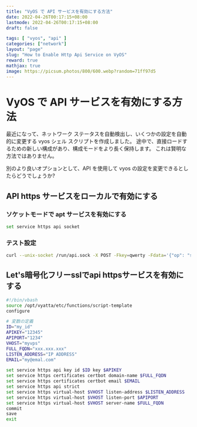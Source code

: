 ```yaml
---
title: "VyOS で API サービスを有効にする方法"
date: 2022-04-26T00:17:15+08:00
lastmode: 2022-04-26T00:17:15+08:00
draft: false

tags: [ "vyos", "api" ]
categories: ["network"]
layout: "page"
slug: "How to Enable Http Api Service on VyOS"
reward: true
mathjax: true
image: https://picsum.photos/800/600.webp?random=71ff97d5
---
```



# VyOS で API サービスを有効にする方法

最近になって、ネットワーク ステータスを自動検出し、いくつかの設定を自動的に変更する vyos シェル スクリプトを作成しました。 途中で、直接ロードするための新しい構成があり、構成モードをより長く保持します。 これは賢明な方法ではありません。

別のより良いオプションとして、API を使用して vyos の設定を変更できるとしたらどうでしょうか?

## API https サービスをローカルで有効にする
### ソケットモードで apt サービスを有効にする
```bash
set service https api socket 
```

### テスト設定

```bash
curl --unix-socket /run/api.sock -X POST -Fkey=qwerty -Fdata='{"op": "showConfig", "path": []}' http://localhost/retrieve
```

## Let's暗号化フリーsslでapi httpsサービスを有効にする

```bash
#!/bin/vbash
source /opt/vyatta/etc/functions/script-template
configure

# 変数の定義
ID="my_id"
APIKEY="12345"
APIPORT="1234"
VHOST="myvps"
FULL_FQDN="xxx.xxx.xxx"
LISTEN_ADDRESS="IP ADDRESS"
EMAIL="my@emal.com"

set service https api key id $ID key $APIKEY
set service https certificates certbot domain-name $FULL_FQDN
set service https certificates certbot email $EMAIL
set service https api strict
set service https virtual-host $VHOST listen-address $LISTEN_ADDRESS
set service https virtual-host $VHOST listen-port $APIPORT
set service https virtual-host $VHOST server-name $FULL_FQDN
commit
save
exit
```




